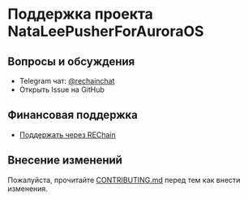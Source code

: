 
# Поддержка проекта NataLeePusherForAuroraOS

## Вопросы и обсуждения
- Telegram чат: [@rechainchat](https://t.me/rechainchat)
- Открыть Issue на GitHub

## Финансовая поддержка
- [Поддержать через REChain](https://rechain.work/donate)

## Внесение изменений
Пожалуйста, прочитайте [CONTRIBUTING.md](CONTRIBUTING.md) перед тем как внести изменения.
